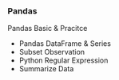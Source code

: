 ### Pandas

Pandas Basic & Pracitce

- Pandas DataFrame & Series
- Subset Observation
- Python Regular Expression
- Summarize Data
